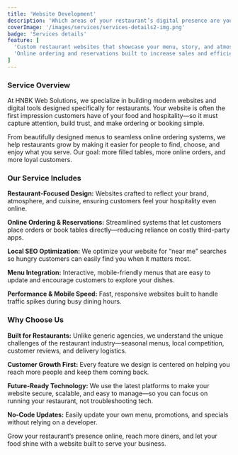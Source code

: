 ```yaml
---
title: 'Website Development'
description: 'Which areas of your restaurant’s digital presence are you ready to improve? Consider:'
coverImage: '/images/services/services-details2-img.png'
badge: 'Services details'
feature: [
  'Custom restaurant websites that showcase your menu, story, and atmosphere',
  'Online ordering and reservations built to increase sales and efficiency'
]
---
```


### Service Overview

At HNBK Web Solutions, we specialize in building modern websites and digital tools designed specifically for restaurants. Your website is often the first impression customers have of your food and hospitality—so it must capture attention, build trust, and make ordering or booking simple.  

From beautifully designed menus to seamless online ordering systems, we help restaurants grow by making it easier for people to find, choose, and enjoy what you serve. Our goal: more filled tables, more online orders, and more loyal customers.

### Our Service Includes

**Restaurant-Focused Design:** Websites crafted to reflect your brand, atmosphere, and cuisine, ensuring customers feel your hospitality even online.  

**Online Ordering & Reservations:** Streamlined systems that let customers place orders or book tables directly—reducing reliance on costly third-party apps.  

**Local SEO Optimization:** We optimize your website for “near me” searches so hungry customers can easily find you when it matters most.  

**Menu Integration:** Interactive, mobile-friendly menus that are easy to update and encourage customers to explore your dishes.  

**Performance & Mobile Speed:** Fast, responsive websites built to handle traffic spikes during busy dining hours.  

### Why Choose Us

**Built for Restaurants:** Unlike generic agencies, we understand the unique challenges of the restaurant industry—seasonal menus, local competition, customer reviews, and delivery logistics.  

**Customer Growth First:** Every feature we design is centered on helping you reach more people and keep them coming back.  

**Future-Ready Technology:** We use the latest platforms to make your website secure, scalable, and easy to manage—so you can focus on running your restaurant, not troubleshooting tech.  

**No-Code Updates:** Easily update your own menu, promotions, and specials without relying on a developer.  

Grow your restaurant’s presence online, reach more diners, and let your food shine with a website built to serve your business.  
